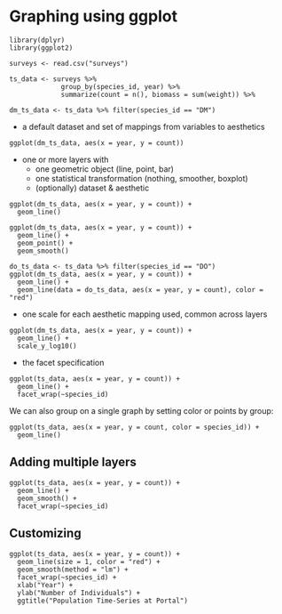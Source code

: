 # Graphing using ggplot

```
library(dplyr)
library(ggplot2)

surveys <- read.csv("surveys")

ts_data <- surveys %>%
             group_by(species_id, year) %>%
             summarize(count = n(), biomass = sum(weight)) %>%

dm_ts_data <- ts_data %>% filter(species_id == "DM")
```
				 
* a default dataset and set of mappings from variables to aesthetics

`ggplot(dm_ts_data, aes(x = year, y = count))`

* one or more layers with
    * one geometric object (line, point, bar)
    * one statistical transformation (nothing, smoother, boxplot)
    * (optionally) dataset & aesthetic

```
ggplot(dm_ts_data, aes(x = year, y = count)) +
  geom_line()
```

```
ggplot(dm_ts_data, aes(x = year, y = count)) +
  geom_line() +
  geom_point() +
  geom_smooth()
```

```
do_ts_data <- ts_data %>% filter(species_id == "DO")
ggplot(dm_ts_data, aes(x = year, y = count)) +
  geom_line() +
  geom_line(data = do_ts_data, aes(x = year, y = count), color = "red")
```

* one scale for each aesthetic mapping used, common across layers

```
ggplot(dm_ts_data, aes(x = year, y = count)) +
  geom_line() +
  scale_y_log10()
```

* the facet specification

```
ggplot(ts_data, aes(x = year, y = count)) +
  geom_line() +
  facet_wrap(~species_id)
```

We can also group on a single graph by setting color or points by group:

```
ggplot(ts_data, aes(x = year, y = count, color = species_id)) +
  geom_line()
```

## Adding multiple layers

```
ggplot(ts_data, aes(x = year, y = count)) +
  geom_line() +
  geom_smooth() +
  facet_wrap(~species_id)
```

## Customizing

```
ggplot(ts_data, aes(x = year, y = count)) +
  geom_line(size = 1, color = "red") +
  geom_smooth(method = "lm") +
  facet_wrap(~species_id) +
  xlab("Year") +
  ylab("Number of Individuals") +
  ggtitle("Population Time-Series at Portal")
```
  
